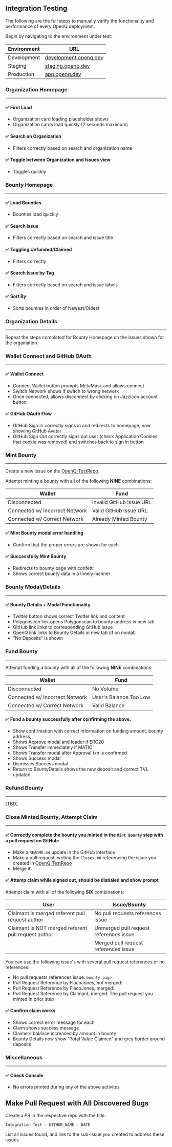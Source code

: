 ## Integration Testing

The following are the full steps to manually verify the functionality and performance of every OpenQ deployment.

Begin by navigating to the environment under test:

| Environment      | URL |
| ----------- | ----------- |
| Development      | [development.openq.dev](https://development.openq.dev)       |
| Staging      | [staging.openq.dev](https://staging.openq.dev)       |
| Production   | [app.openq.dev](https://app.openq.dev)        |

### Organization Homepage
---
#### ✅ First Load
- Organization card loading placeholder shows
- Organization cards load quickly (2 seconds maximum)

#### ✅ Search an Organization
- Filters correctly based on search and organization name

#### ✅ Toggle between Organization and Issues view
- Toggles quickly

### Bounty Homepage
---
#### ✅ Load Bounties
- Bounties load quickly

#### ✅ Search Issue
- Filters correctly based on search and issue title

#### ✅ Toggling Unfunded/Claimed
- Filters correctly

#### ✅ Search Issue by Tag
- Filters correctly based on search and issue labels

#### ✅ Sort By
- Sorts bounties in order of Newest/Oldest

### Organization Details
---
Repeat the steps completed for Bounty Homepage on the issues shown for the organiation

### Wallet Connect and GitHub OAuth
---
#### ✅ Wallet Connect
- Connect Wallet button prompts MetaMask and allows connect
- Switch Network shows if switch to wrong network
- Once connected, allows disconnect by clicking on Jazzicon account button

#### ✅ GitHub OAuth Flow
- GitHub Sign In correctly signs in and redirects to homepage, now showing GitHub Avatar
- GitHub Sign Out correctly signs out user (check Application Cookies that cookie was removed) and switches back to sign in button

### Mint Bounty
---
Create a new Issue on the [OpenQ-TestRepo](https://github.com/OpenQDev/OpenQ-TestRepo).

Attempt minting a bounty with all of the following **NINE** combinations:

| Wallet      | Fund |
| ----------- | ----------- |
| Disconnected      | Invalid GitHub Issue URL       |
| Connected w/ Incorrect Network   | Valid GitHub Issue URL        |
| Connected w/ Correct Network   | Already Minted Bounty        |

#### ✅ Mint Bounty modal error handling
- Confirm that the proper errors are shown for each

#### ✅ Successfully Mint Bounty
- Redirects to bounty page with confetti
- Shows correct bounty data in a timely manner

### Bounty Modal/Details
---
#### ✅ Bounty Details + Modal Functionality
- Twitter button shows correct Twitter link and content
- Polygonscan link opens Polygonscan to bounty address in new tab
- GitHub link links to corresponding GitHub issue
- OpenQ link links to Bounty Details in new tab (if on modal)
- "No Deposits" is shown

### Fund Bounty
---
Attempt funding a bounty with all of the following **NINE** combinations:

| Wallet      | Fund |
| ----------- | ----------- |
| Disconnected      | No Volume       |
| Connected w/ Incorrect Network   | User's Balance Too Low        |
| Connected w/ Correct Network   | Valid Balance        |

#### ✅ Fund a bounty successfully after confirming the above.
- Show confirmation with correct information on funding amount, bounty address, 
- Shows Approve modal and loader if ERC20
- Shows Transfer immediately if MATIC
- Shows Transfer modal after Approval txn is confirmed
- Shows Success modal
- Dismisses Success modal
- Return to BountyDetails shows the new deposit and correct TVL updated

### Refund Bounty
---
[TBD]

### Close Minted Bounty, Attempt Claim
---
#### ✅ Correctly complete the bounty you minted in the `Mint Bounty` step with a pull request on GitHub:
- Make a `README.md` update in the GitHub interface
- Make a pull request, writing the `Closes ##` referencing the issue you created in [OpenQ-TestRepo](https://github.com/OpenQDev/OpenQ-TestRepo)
- Merge it

#### ✅ Attemp claim while signed out, should be disbaled and show prompt

Attempt claim with all of the following **SIX** combinations:

| User      | Issue/Bounty |
| ----------- | ----------- |
| Claimant is merged referent pull request author      | No pull requests references issue       |
| Claimant is NOT merged referent pull request author   | Unmerged pull request references issue        |
|    | Merged pull request references issue        |

You can use the following issue's with several pull request references or no references:

- No pull requests references issue: `bounty page`
- Pull Request Reference by FlacoJones, not merged: 
- Pull Request Reference by FlacoJones, merged:
- Pull Request Reference by Claimant, merged: The pull request you minted in prior step

#### ✅ Confirm claim works
- Shows correct error message for each
- Claim shows success message
- Claimers balance increased by amount in bounty
- Bounty Details now show "Total Value Claimed" and grey border around deposits

### Miscellaneous
---
#### ✅ Check Console
- No errors printed during any of the above activites

## Make Pull Request with All Discovered Bugs

Create a PR in the respective repo with the title:

`Integration Test - GITHUB_NAME - DATE`

List all issues found, and link to the sub-issue you created to address these issues